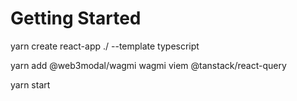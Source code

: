 # Getting Started

yarn create react-app ./ --template typescript

 yarn add @web3modal/wagmi wagmi viem @tanstack/react-query   

 yarn start
